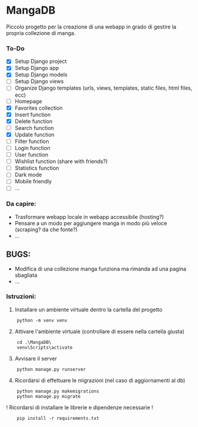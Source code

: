 # MangaDB
Piccolo progetto per la creazione di una webapp in grado di gestire la propria collezione di manga.

### To-Do
- [X] Setup Django project
- [X] Setup Django app
- [X] Setup Django models
- [ ] Setup Django views
- [ ] Organize Django templates (urls, views, templates, static files, html files, ecc)
- [ ] Homepage
- [X] Favorites collection
- [X] Insert function
- [X] Delete function
- [ ] Search function
- [X] Update function
- [ ] Filter function
- [ ] Login function
- [ ] User function
- [ ] Wishlist function (share with friends?)
- [ ] Statistics function
- [ ] Dark mode
- [ ] Mobile friendly
- [ ] ...

### Da capire:
- Trasformare webapp locale in webapp accessibile (hosting?)
- Pensare a un modo per aggiungere manga in modo più veloce (scraping? da che fonte?)
- ...

## BUGS:
- Modifica di una collezione manga funziona ma rimanda ad una pagina sbagliata
- ...
 
### Istruzioni:
1. Installare un ambiente virtuale dentro la cartella del progetto
```
    python -m venv venv
```
2. Attivare l'ambiente virtuale (controllare di essere nella cartella giusta)
```
    cd .\MangaDB\
    venv\Scripts\activate
```
3. Avvisare il server
``` 
    python manage.py runserver
```
4. Ricordarsi di effettuare le migrazioni (nel caso di aggiornamenti al db)
```
    python manage.py makemigrations
    python manage.py migrate
```

! Ricordarsi di installare le librerie e dipendenze necessarie !
```
    pip install -r requirements.txt
```